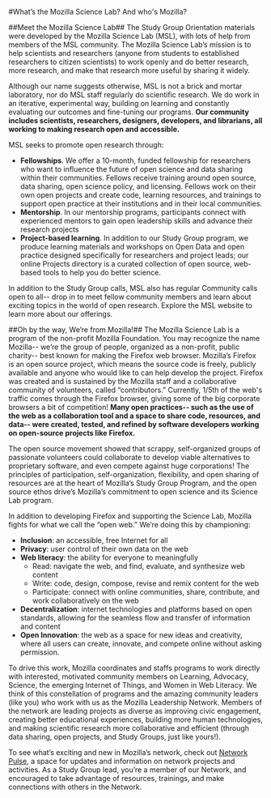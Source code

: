 #What’s the Mozilla Science Lab? And who's Mozilla? 

##Meet the Mozilla Science Lab##
The Study Group Orientation materials were developed by the Mozilla Science Lab (MSL), with lots of help from members of the MSL community. The Mozilla Science Lab’s mission is to help scientists and researchers (anyone from students to established researchers to citizen scientists) to work openly and do better research, more research, and make that research more useful by sharing it widely. 

Although our name suggests otherwise, MSL is not a brick and mortar laboratory, nor do MSL staff regularly do scientific research. We do work in an iterative, experimental way, building on learning and constantly evaluating our outcomes and fine-tuning our programs.  **Our community includes scientists, researchers, designers, developers, and librarians, all working to making research open and accessible.**

MSL seeks to promote open research through: 

* **Fellowships**. We offer a 10-month, funded fellowship for researchers who want to influence the future of open science and data sharing within their communities. Fellows receive training around open source, data sharing, open science policy, and licensing. Fellows work on their own open projects and create code, learning resources, and trainings to support open practice at their institutions and in their local communities. 
* **Mentorship**. In our mentorship programs, participants connect with experienced mentors to gain open leadership skills and advance their research projects 
* **Project-based learning**. In addition to our Study Group program, we produce learning materials and workshops on Open Data and open practice designed specifically for researchers and project leads; our online Projects directory is a curated collection of open source, web-based tools to help you do better science.

In addition to the Study Group calls, MSL also has regular Community calls open to all-- drop in to meet fellow community members and learn about exciting topics in the world of open research. Explore the MSL website to learn more about our offerings.

##Oh by the way, We’re from Mozilla!##
The Mozilla Science Lab is a program of the non-profit Mozilla Foundation. You may recognize the name Mozilla-- we’re the group of people, organized as a non-profit, public charity-- best known for making the Firefox web browser. Mozilla’s Firefox is an open source project, which means the source code is freely, publicly available and anyone who would like to can help develop the project. Firefox was created and is sustained by the Mozilla staff and a collaborative community of volunteers, called “contributors.”  Currently, 1/5th of the web's traffic comes through the Firefox browser, giving some of the big corporate browsers a bit of competition! **Many open practices-- such as the use of the web as a collaboration tool and a space to share code, resources, and data-- were created, tested, and refined by software developers working on open-source projects like Firefox.**

The open source movement showed that scrappy, self-organized groups of passionate volunteers could collaborate to develop viable alternatives to proprietary software, and even compete against huge corporations! The principles of participation, self-organization, flexibility, and open sharing of resources are at the heart of Mozilla’s Study Group Program, and the open source ethos drive’s Mozilla’s commitment to open science and its Science Lab program.

In addition to developing Firefox and supporting the Science Lab, Mozilla fights for what we call the “open web.” We’re doing this by championing:

* **Inclusion**: an accessible, free Internet for all
* **Privacy**: user control of their own data on the web
* **Web literacy**: the ability for everyone to meaningfully
	* Read: navigate the web, and find, evaluate, and synthesize web content
	* Write: code, design, compose, revise and remix content for the web
	* Participate: connect with online communities, share, contribute, and work collaboratively on the web
* **Decentralization**:  internet technologies and platforms based on open standards, allowing for the seamless flow and transfer of information and content
* **Open Innovation**: the web as a space for new ideas and creativity, where all users can create, innovate, and compete online without asking permission.

To drive this work, Mozilla coordinates and staffs programs to work directly with interested, motivated community members on Learning, Advocacy, Science, the emerging Internet of Things, and Women in Web Literacy. We think of this constellation of programs and the amazing community leaders (like you) who work with us as the Mozilla Leadership Network. Members of the network are leading projects as diverse as improving civic engagement, creating better educational experiences, building more human technologies, and making scientific research more collaborative and efficient (through data sharing, open projects, and Study Groups, just like yours!).  

To see what’s exciting and new in Mozilla’s network, check out [Network Pulse](https://mozilla.github.io/network-pulse/), a space for updates and information on network projects and activities. As a Study Group lead, you’re a member of our Network, and encouraged to take advantage of resources, trainings, and make  connections with others in the Network. 
